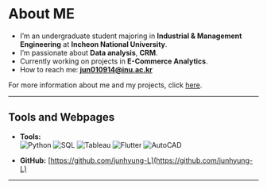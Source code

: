 # About ME

- I’m an undergraduate student majoring in **Industrial & Management Engineering** at **Incheon National University**.  
- I’m passionate about **Data analysis**, **CRM**.  
- Currently working on projects in **E-Commerce Analytics**.  
- How to reach me: **jun010914@inu.ac.kr**  

For more information about me and my projects, click [here](https://github.com/junhyung-L/Portfolio).

---

## Tools and Webpages

- **Tools:**  
![Python](https://img.shields.io/badge/Python-3776AB?style=for-the-badge&logo=python&logoColor=white) 
![SQL](https://img.shields.io/badge/SQL-336791?style=for-the-badge&logo=postgresql&logoColor=white) 
![Tableau](https://img.shields.io/badge/Tableau-E97627?style=for-the-badge&logo=tableau&logoColor=white) 
![Flutter](https://img.shields.io/badge/Flutter-02569B?style=for-the-badge&logo=flutter&logoColor=white) 
![AutoCAD](https://img.shields.io/badge/AutoCAD-CC0000?style=for-the-badge&logo=autodesk&logoColor=white)
   
- **GitHub:** [https://github.com/junhyung-L](https://github.com/junhyung-L)   

---


